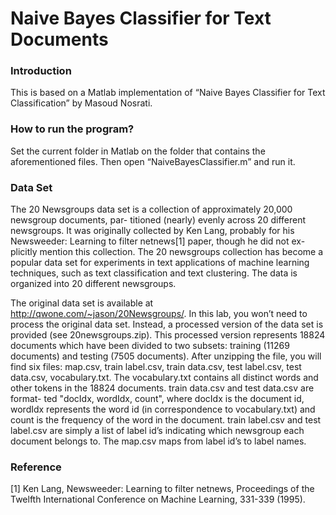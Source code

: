 # Naive Bayes Classifier for Text Documents

<h3>Introduction</h3>
This is based on a Matlab implementation of “Naive Bayes Classifier for Text Classification” by Masoud Nosrati.

<h3>How to run the program?</h3>
Set the current folder in Matlab on the folder that contains the aforementioned files. Then open “NaiveBayesClassifier.m” and run it.

<h3>Data Set</h3>
The 20 Newsgroups data set is a collection of approximately 20,000 newsgroup documents, par- titioned (nearly) evenly across 20 different newsgroups. It was originally collected by Ken Lang, probably for his Newsweeder: Learning to filter netnews[1] paper, though he did not ex- plicitly mention this collection. The 20 newsgroups collection has become a popular data set for experiments in text applications of machine learning techniques, such as text classification and text clustering. The data is organized into 20 different newsgroups.

The original data set is available at http://qwone.com/~jason/20Newsgroups/. In this lab, you won’t need to process the original data set. Instead, a processed version of the data set is provided (see 20newsgroups.zip). This processed version represents 18824 documents which have been divided to two subsets: training (11269 documents) and testing (7505 documents). After unzipping the file, you will find six files: map.csv, train label.csv, train data.csv, test label.csv, test data.csv, vocabulary.txt. The vocabulary.txt contains all distinct words and other tokens in the 18824 documents. train data.csv and test data.csv are format- ted "docIdx, wordIdx, count", where docIdx is the document id, wordIdx represents the word id (in correspondence to vocabulary.txt) and count is the frequency of the word in the document. train label.csv and test label.csv are simply a list of label id’s indicating which newsgroup each document belongs to. The map.csv maps from label id’s to label names.

<h3>Reference</h3>
[1] Ken Lang, Newsweeder: Learning to filter netnews, Proceedings of the Twelfth International Conference on Machine Learning, 331-339 (1995).
